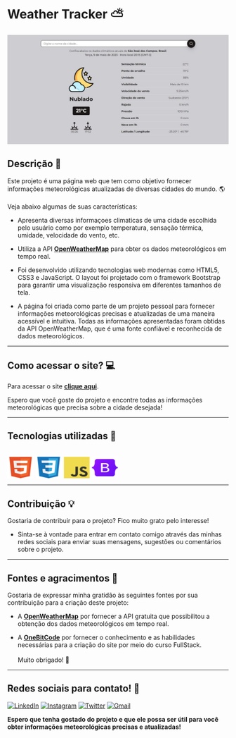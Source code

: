 # Weather Tracker :partly_sunny:

![Home](Home.JPG "Imagem da página inicial")



## Descrição :page_with_curl:
Este projeto é uma página web que tem como objetivo fornecer informações meteorológicas atualizadas de diversas cidades do mundo. :earth_americas: <br><br>
Veja abaixo algumas de suas características:
- Apresenta diversas informaçoes climaticas de uma cidade escolhida pelo usuário como por exemplo temperatura, sensação térmica, umidade, velocidade do vento, etc.

- Utiliza a API **[OpenWeatherMap](https://openweathermap.org/api)**  para obter os dados meteorológicos em tempo real.

- Foi desenvolvido utilizando tecnologias web modernas como HTML5, CSS3 e JavaScript. O layout foi projetado com o framework Bootstrap para garantir uma visualização responsiva em diferentes tamanhos de tela.

- A página foi criada como parte de um projeto pessoal para fornecer informações meteorológicas precisas e atualizadas de uma maneira acessível e intuitiva. Todas as informações apresentadas foram obtidas da API OpenWeatherMap, que é uma fonte confiável e reconhecida de dados meteorológicos.

***
## Como acessar o site? :computer:

Para acessar o site **[clique aqui](https://gui-bus.github.io/weatherTracker/)**.

Espero que você goste do projeto e encontre todas as informações meteorológicas que precisa sobre a cidade desejada!

***

## Tecnologias utilizadas :dart:
<div style="display: inline_block"><br>
  <img align="center" alt="HTML" height="50" width="60" src="https://raw.githubusercontent.com/devicons/devicon/1119b9f84c0290e0f0b38982099a2bd027a48bf1/icons/html5/html5-original.svg">
  <img align="center" alt="CSS" height="50" width="60" src="https://raw.githubusercontent.com/devicons/devicon/1119b9f84c0290e0f0b38982099a2bd027a48bf1/icons/css3/css3-original.svg">
  <img align="center" alt="JavaScript" height="50" width="60" src="https://raw.githubusercontent.com/devicons/devicon/master/icons/javascript/javascript-original.svg">
  <img align="center" alt="Bootstrap" height="50" width="60" src="https://raw.githubusercontent.com/devicons/devicon/1119b9f84c0290e0f0b38982099a2bd027a48bf1/icons/bootstrap/bootstrap-original.svg">
</div>

***

## Contribuição :bulb:
Gostaria de contribuir para o projeto? Fico muito grato pelo interesse!
- Sinta-se à vontade para entrar em contato comigo através das minhas redes sociais para enviar suas mensagens, sugestões ou comentários sobre o projeto.

***

## Fontes e agracimentos :handshake:
Gostaria de expressar minha gratidão às seguintes fontes por sua contribuição para a criação deste projeto:
- A **[OpenWeatherMap](https://openweathermap.org/)** por fornecer a API gratuita que possibilitou a obtenção dos dados meteorológicos em tempo real.

- A **[OneBitCode](https://onebitcode.com/lp/)** por fornecer o conhecimento e as habilidades necessárias para a criação do site por meio do curso FullStack. <br><br>
Muito obrigado! :rocket:

***

## Redes sociais para contato! :speech_balloon:
[![LinkedIn](https://img.icons8.com/color/48/000000/linkedin.png)](https://www.linkedin.com/in/gui-bus/)
[![Instagram](https://img.icons8.com/fluency/48/000000/instagram-new.png)](https://www.instagram.com/guibus_dev/)
[![Twitter](https://img.icons8.com/color/48/000000/twitter--v1.png)](https://twitter.com/guibus_dev/)
[![Gmail](https://img.icons8.com/fluency/48/000000/gmail.png)](mailto:guibus.dev@gmail.com)

**Espero que tenha gostado do projeto e que ele possa ser útil para você obter informações meteorológicas precisas e atualizadas!**
